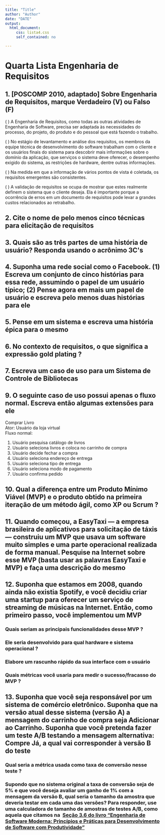 ```yaml
---
title: "Title"
author: "Author"
date: "DATE"
output: 
  html_document:
     css: lista4.css
     self_contained: no

---
```


# Quarta Lista Engenharia de Requisitos

## 1. [POSCOMP 2010, adaptado] Sobre Engenharia de Requisitos, marque Verdadeiro (V) ou Falso (F)

 ( ) A Engenharia de Requisitos, como todas as outras atividades de Engenharia de
Software, precisa ser adaptada às necessidades do processo, do projeto, do produto e
do pessoal que está fazendo o trabalho.

( ) No estágio de levantamento e análise dos requisitos, os membros da equipe técnica
de desenvolvimento do software trabalham com o cliente e os usuários finais do
sistema para descobrir mais informações sobre o domínio da aplicação, que serviços
o sistema deve oferecer, o desempenho exigido do sistema, as restrições de hardware,
dentre outras informações.

( ) Na medida em que a informação de vários pontos de vista é coletada, os requisitos
emergentes são consistentes.

( ) A validação de requisitos se ocupa de mostrar que estes realmente definem o
sistema que o cliente deseja. Ela é importante porque a ocorrência de erros em um
documento de requisitos pode levar a grandes custos relacionados ao retrabalho.

## 2. Cite o nome de pelo menos cinco técnicas para elicitação de requisitos

## 3. Quais são as três partes de uma história de usuário? Responda usando o acrônimo 3C's

## 4. Suponha uma rede social como o Facebook. (1) Escreva um conjunto de cinco histórias para essa rede, assumindo o papel de um usuário típico; (2) Pense agora em mais um papel de usuário e escreva pelo menos duas histórias para ele

## 5. Pense em um sistema e escreva uma história épica para o mesmo

## 6. No contexto de requisitos, o que significa a expressão gold plating ?

## 7. Escreva um caso de uso para um Sistema de Controle de Bibliotecas

## 9. O seguinte caso de uso possui apenas o fluxo normal. Escreva então algumas extensões para ele

<div class="container">
    <div class="container-header">
        <div>Comprar Livro</div>
        <div>Ator: Usuário da loja virtual</div>
    </div> 
    <div class="container-header" >Fluxo normal:</div>
    <ol>
        <li>Usuário pesquisa catálogo de livros</li>
        <li>Usuário seleciona livros e coloca no carrinho de compra</li>
        <li>Usuário decide fechar a compra</li>
        <li>Usuário seleciona endereço de entrega</li>
        <li>Usuário seleciona tipo de entrega</li>
        <li>Usuário seleciona modo de pagamento</li>
        <li>Usuário confirma pedido</li>
    </ol>
</div>

## 10. Qual a diferença entre um Produto Mínimo Viável (MVP) e o produto obtido na primeira iteração de um método ágil, como XP ou Scrum ?

## 11. Quando começou, a EasyTaxi — a empresa brasileira de aplicativos para solicitação de táxis — construiu um MVP que usava um software muito simples e uma parte operacional realizada de forma manual. Pesquise na Internet sobre esse MVP (basta usar as palavras EasyTaxi e MVP) e faça uma descrição do mesmo

## 12. Suponha que estamos em 2008, quando ainda não existia Spotify, e você decidiu criar uma startup para oferecer um serviço de streaming de músicas na Internet. Então, como primeiro passo, você implementou um MVP

### Quais seriam as principais funcionalidades desse MVP ?

### Ele seria desenvolvido para qual hardware e sistema operacional ?

### Elabore um rascunho rápido da sua interface com o usuário

### Quais métricas você usaria para medir o sucesso/fracasso do MVP ?

## 13. Suponha que você seja responsável por um sistema de comércio eletrônico. Suponha que na versão atual desse sistema (versão A) a mensagem do carrinho de compra seja Adicionar ao Carrinho. Suponha que você pretenda fazer um teste A/B testando a mensagem alternativa: Compre Já, a qual vai corresponder à versão B do teste

### Qual seria a métrica usada como taxa de conversão nesse teste ?

### Supondo que no sistema original a taxa de conversão seja de 5% e que você deseja avaliar um ganho de 1% com a mensagem da versão B, qual seria o tamanho da amostra que deveria testar em cada uma das versões? Para responder, use uma calculadora de tamanho de amostras de testes A/B, como aquela que citamos na ​ [Seção 3.6 do livro “Engenharia de Software Moderna: Princípios e Práticas para Desenvolvimento de Software com Produtividade”](https://engsoftmoderna.info/cap3.html)
